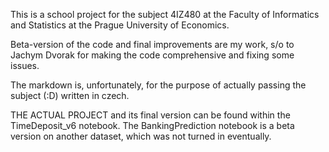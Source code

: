 This is a school project for the subject 4IZ480 at the Faculty of Informatics and Statistics at the Prague University of Economics.

Beta-version of the code and final improvements are my work, s/o to Jachym Dvorak for making the code comprehensive and fixing some issues.

The markdown is, unfortunately, for the purpose of actually passing the subject (:D) written in czech. 

THE ACTUAL PROJECT and its final version can be found within the TimeDeposit_v6 notebook.
The BankingPrediction notebook is a beta version on another dataset, which was not turned in eventually.
